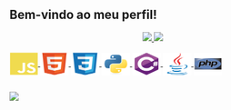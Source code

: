 ## Bem-vindo ao meu perfil!
<div align="center">
  <a href="https://github.com/NDM01">
  <!-- <img height="150em" src="https://github-readme-stats.vercel.app/api?username=NDM01&show_icons=true&theme=whitegit&include_all_commits=true&count_private=true"/> -->
   <img height="150em" src="https://github-readme-stats.vercel.app/api?username=NDM01&show_icons=true&theme=whitegit&include_all_commits=true&count_private=true"/>
  <img height="150em" src="https://github-readme-stats.vercel.app/api/top-langs?username=NDM01&show_icons=true&locale=en&layout=compact"/>
  <!-- <img height="150em" src="https://github-readme-stats.vercel.app/api/top-langs/?username=NDM01&layout=compact&langs_count=7&theme=white"/> -->
</div>
<div style="display: inline_block"><br>
  <img align="center" alt="" height="40" width="50" src="https://raw.githubusercontent.com/devicons/devicon/master/icons/javascript/javascript-plain.svg">
  <!-- <img align="center" alt="Rafa-Ts" height="40" width="40" src="https://raw.githubusercontent.com/devicons/devicon/master/icons/typescript/typescript-plain.svg"> -->
  <!-- <img align="center" alt="Rafa-React" height="40" width="40" src="https://raw.githubusercontent.com/devicons/devicon/master/icons/react/react-original.svg"> -->
  <img align="center" alt="" height="40" width="50" src="https://raw.githubusercontent.com/devicons/devicon/master/icons/html5/html5-original.svg">
  <img align="center" alt="" height="40" width="50" src="https://raw.githubusercontent.com/devicons/devicon/master/icons/css3/css3-original.svg">
  <img align="center" alt="" height="40" width="50" src="https://raw.githubusercontent.com/devicons/devicon/master/icons/python/python-original.svg">
  <img align="center" alt="" height="40" width="50" src="https://raw.githubusercontent.com/devicons/devicon/master/icons/csharp/csharp-original.svg">
  <img align="center" alt="" height="40" width="50" src="https://raw.githubusercontent.com/devicons/devicon/master/icons/java/java-original.svg"> 
  <img align="center" alt="" height="40" width="50" src="https://raw.githubusercontent.com/devicons/devicon/master/icons/php/php-original.svg">

</div>
  
  ##
 
<div> 
  <!-- <a href="https://instagram.com/NDM01" target="_blank"><img src="https://img.shields.io/badge/-Instagram-%23E4405F?style=for-the-badge&logo=instagram&logoColor=white" target="_blank"></a>
  <a href="https://www.twitch.tv/NDM01i" target="_blank"><img src="https://img.shields.io/badge/Twitch-9146FF?style=for-the-badge&logo=twitch&logoColor=white" target="_blank"></a>
  <a href="https://discord.gg/wagxzStdcR" target="_blank"><img src="https://img.shields.io/badge/Discord-7289DA?style=for-the-badge&logo=discord&logoColor=white" target="_blank"></a>  -->
  <a href = "mailto:2004ndof@gmail.com"><img src="https://img.shields.io/badge/-Gmail-%23333?style=for-the-badge&logo=gmail&logoColor=white" target="_blank"></a>
  <!-- <a href="https://www.linkedin.com/in/rafaella-ballerini-45875016a" target="_blank"><img src="https://img.shields.io/badge/-LinkedIn-%230077B5?style=for-the-badge&logo=linkedin&logoColor=white" target="_blank"></a>  -->
 
  <!-- ![Snake animation](https://github.com/NDM01/NDM01/blob/output/github-contribution-grid-snake.svg) -->
 
</div>